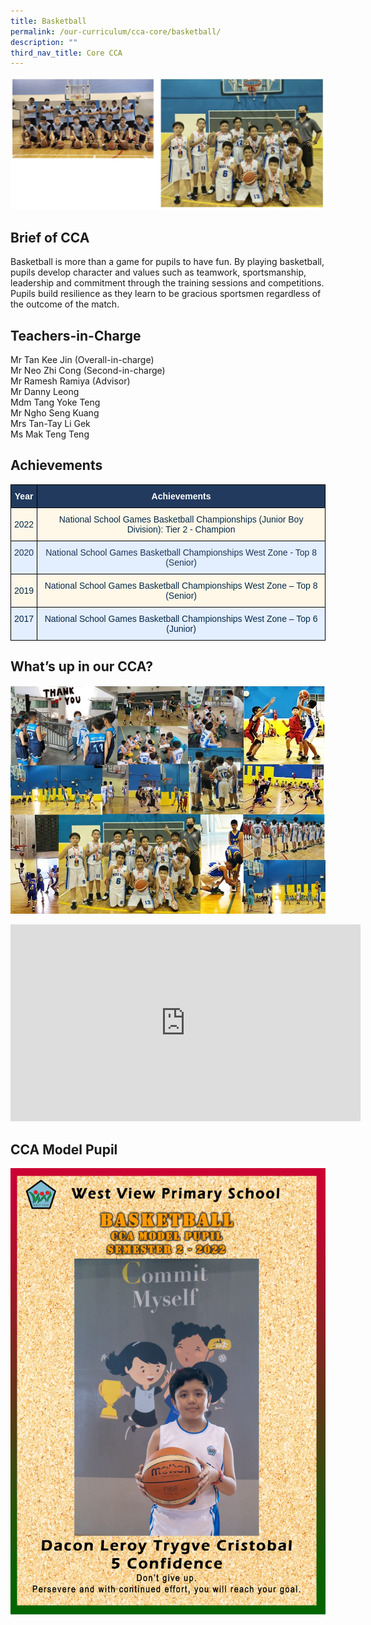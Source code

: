 ```yaml
---
title: Basketball
permalink: /our-curriculum/cca-core/basketball/
description: ""
third_nav_title: Core CCA
---
```


![Basketball](/images/Basketball.jpg)

Brief of CCA
------------

Basketball is more than a game for pupils to have fun. By playing basketball, pupils develop character and values such as teamwork, sportsmanship, leadership and commitment through the training sessions and competitions. Pupils build resilience as they learn to be gracious sportsmen regardless of the outcome of the match.

Teachers-in-Charge
------------------

Mr Tan Kee Jin (Overall-in-charge) <br>
Mr Neo Zhi Cong (Second-in-charge) <br>
Mr Ramesh Ramiya (Advisor) <br>
Mr Danny Leong <br>
Mdm Tang Yoke Teng <br>
Mr Ngho Seng Kuang <br>
Mrs Tan-Tay Li Gek <br>
Ms Mak Teng Teng

Achievements
------------

<style type="text/css">
.tg  {border-collapse:collapse;border-spacing:0;}
.tg td{border-color:black;border-style:solid;border-width:1px;font-family:Arial, sans-serif;font-size:14px;
  overflow:hidden;padding:10px 5px;word-break:normal;}
.tg th{border-color:black;border-style:solid;border-width:1px;font-family:Arial, sans-serif;font-size:14px;
  font-weight:normal;overflow:hidden;padding:10px 5px;word-break:normal;}
.tg .tg-j1qd{background-color:#223A5E;color:#FFF;font-weight:bold;text-align:center;vertical-align:middle}
.tg .tg-mqfk{background-color:#FFF8E8;color:#042847;text-align:center;vertical-align:middle}
.tg .tg-cbeq{background-color:#E3EEFF;color:#1C3458;text-align:center;vertical-align:top}
.tg .tg-wut5{background-color:#E3EEFF;color:#042847;text-align:center;vertical-align:top}
</style>
<table class="tg">
<thead>
  <tr>
    <th class="tg-j1qd"><span style="font-weight:bold;color:#FFF;background-color:#223A5E">Year</span></th>
    <th class="tg-j1qd"><span style="font-weight:bold;color:#FFF;background-color:#223A5E">Achievements</span></th>
  </tr>
</thead>
<tbody>
  <tr>
    <td class="tg-mqfk"><span style="color:#042847;background-color:#FFF8E8">2022</span></td>
    <td class="tg-mqfk"><span style="color:#042847;background-color:#FFF8E8">National School Games Basketball Championships (Junior Boy Division): Tier 2 - Champion</span></td>
  </tr>
  <tr>
    <td class="tg-cbeq">2020</td>
    <td class="tg-cbeq"><span style="font-weight:400;color:#1C3458">National School Games Basketball Championships West Zone - Top 8 (Senior)</span></td>
  </tr>
  <tr>
    <td class="tg-mqfk"><span style="color:#042847;background-color:#FFF8E8">2019</span></td>
    <td class="tg-mqfk"><span style="color:#042847;background-color:#FFF8E8">National School Games Basketball Championships West Zone – Top 8 (Senior)</span></td>
  </tr>
  <tr>
    <td class="tg-wut5"><span style="color:#042847;background-color:#E3EEFF">2017</span><br></td>
    <td class="tg-wut5"><span style="color:#042847;background-color:#E3EEFF">National School Games Basketball Championships West Zone – Top 6 (Junior)</span></td>
  </tr>
</tbody>
</table>

What’s up in our CCA?
---------------------

![Basketball](/images/Photo%203.jpeg)

<center><iframe width="560" height="315" src="https://www.youtube.com/embed/_PMPen3vv5k" title="YouTube video player" frameborder="0" allow="accelerometer; autoplay; clipboard-write; encrypted-media; gyroscope; picture-in-picture" allowfullscreen></iframe></center>

CCA Model Pupil
---------------

![CCA Model Pupil](/images/Basketball.png)